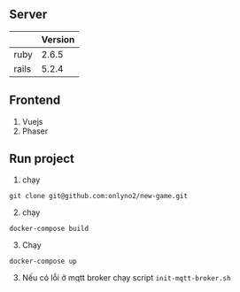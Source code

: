 ## Server

|  | Version |
|--|--|
| ruby | 2.6.5 |
| rails | 5.2.4 |


## Frontend

1. Vuejs
2. Phaser

## Run project

1. chạy
```
git clone git@github.com:onlyno2/new-game.git
```

2. chạy
 ```
docker-compose build
```

3. Chạy 
```
docker-compose up 
```

3. Nếu có lỗi ở mqtt broker chạy script `init-mqtt-broker.sh`
